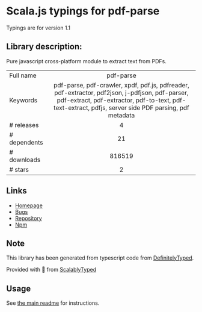 
# Scala.js typings for pdf-parse

Typings are for version 1.1

## Library description:
Pure javascript cross-platform module to extract text from PDFs.

|                    |                 |
| ------------------ | :-------------: |
| Full name          | pdf-parse |
| Keywords           | pdf-parse, pdf-crawler, xpdf, pdf.js, pdfreader, pdf-extractor, pdf2json, j-pdfjson, pdf-parser, pdf-extract, pdf-extractor, pdf-to-text, pdf-text-extract, pdfjs, server side PDF parsing, pdf metadata |
| # releases         | 4 |
| # dependents       | 21 |
| # downloads        | 816519 |
| # stars            | 2 |

## Links
- [Homepage](https://gitlab.com/autokent/pdf-parse)
- [Bugs](https://gitlab.com/autokent/pdf-parse/issues)
- [Repository](https://gitlab.com/autokent/pdf-parse)
- [Npm](https://www.npmjs.com/package/pdf-parse)
    


## Note
This library has been generated from typescript code from [DefinitelyTyped](https://definitelytyped.org).

Provided with :purple_heart: from [ScalablyTyped](https://github.com/oyvindberg/ScalablyTyped)

## Usage
See [the main readme](../../readme.md) for instructions.


